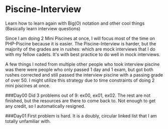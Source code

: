 # Piscine-Interview
Learn how to learn again with Big(O) notation and other cool things (Basically learn interview questions)

Since I am doing 2 Mini Piscines at once, I will focus most of the time on PHP-Piscine because it is easier. The Piscine-Interview is harder, but the majority of the grades are in rushes: which are mock interviews that I do with my fellow cadets. It's with best practice to do well in mock interviews.

A few things I noted from multiple other people who took interview piscine was there were people who only passed 1 day and 1 exam, but got both rushes corrected and still passed the interview piscine with a passing grade of over 50. I might utilize this strategy due to time constraints of doing 2 mini piscines at once.

###Day00
Did 3 problems out of 9: ex00, ex01, ex02. The rest are not finished, but the resources are there to come back to. Not enough to get any credit, so I automatically resigned.

###Day01
First problem is hard. It is a doubly, circular linked list that I am totally
unfamiliar with.
